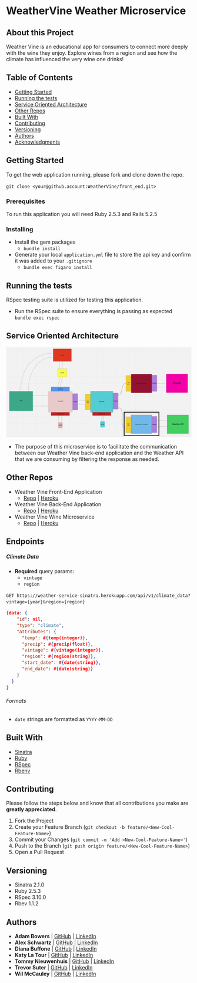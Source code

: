 # WeatherVine Weather Microservice

## About this Project
Weather Vine is an educational app for consumers to connect more deeply with the wine they enjoy. Explore wines from a region and see how the climate has influenced the very wine one drinks!   

## Table of Contents

- [Getting Started](#getting-started)
- [Running the tests](#running-the-tests)
- [Service Oriented Architecture](#service-oriented-architecture)
- [Other Repos](#other-repos)
- [Built With](#built-with)
- [Contributing](#contributing)
- [Versioning](#versioning)
- [Authors](#authors)
- [Acknowledgments](#acknowledgments)

## Getting Started

To get the web application running, please fork and clone down the repo.


`git clone <your@github.account:WeatherVine/front_end.git>`

### Prerequisites

To run this application you will need Ruby 2.5.3 and Rails 5.2.5

### Installing

- Install the gem packages  
  - `bundle install`
- Generate your local `application.yml` file to store the api key and confirm it was added to your `.gitignore`
  - `bundle exec figaro install`

## Running the tests
RSpec testing suite is utilized for testing this application.
- Run the RSpec suite to ensure everything is passing as expected  
`bundle exec rspec`

## Service Oriented Architecture
![](assets/README-d472bc6e.png)
- The purpose of this microservice is to facilitate the communication between our Weather Vine back-end application and the Weather API that we are consuming by filtering the response as needed.

## Other Repos
- Weather Vine Front-End Application
  - [Repo](https://github.com/WeatherVine/front_end) | [Heroku](https://weathervine-fe.herokuapp.com/)
- Weather Vine Back-End Application
  - [Repo](https://github.com/WeatherVine/back_end) | [Heroku](https://weathervine-be.herokuapp.com/)
- Weather Vine Wine Microservice
  - [Repo](https://github.com/WeatherVine/wine_service) | [Heroku](https://wine-service-sinatra.herokuapp.com/)

## Endpoints

##### Climate Data
- **Required** query params:
  - `vintage`
  - `region`

`GET https://weather-service-sinatra.herokuapp.com/api/v1/climate_data?vintage={year}&region={region}`

```json
{data: {
    "id": nil,
    "type": "climate",
    "attributes": {
      "temp": #{temp(integer)},
      "precip": #{precip(float)},
      "vintage": #{vintage(integer)},
      "region": #{region(string)},
      "start_date": #{date(string)},
      "end_date": #{date(string)}
    }
  }
}
```

###### Formats
  - `date` strings are formatted as `YYYY-MM-DD`

## Built With
- [Sinatra](https://github.com/sinatra/sinatra)
- [Ruby](https://www.ruby-lang.org/en/)
- [RSpec](https://github.com/rspec/rspec)
- [Rbenv](https://github.com/rbenv/rbenv)

## Contributing
Please follow the steps below and know that all contributions you make are **greatly appreciated**.

1. Fork the Project
2. Create your Feature Branch (`git checkout -b feature/<New-Cool-Feature-Name>`)
3. Commit your Changes (`git commit -m 'Add <New-Cool-Feature-Name>'`)
4. Push to the Branch (`git push origin feature/<New-Cool-Feature-Name>`)
5. Open a Pull Request

## Versioning
- Sinatra 2.1.0
- Ruby 2.5.3
- RSpec 3.10.0
- Rbev 1.1.2

## Authors
- **Adam Bowers**
| [GitHub](https://github.com/Pragmaticpraxis37) |
  [LinkedIn](https://www.linkedin.com/in/adam-bowers-06a871209/)
- **Alex Schwartz**
| [GitHub](https://github.com/aschwartz1) |
  [LinkedIn](https://www.linkedin.com/in/alex-s-77659758/)
- **Diana Buffone**
| [GitHub](https://github.com/Diana20920) |
  [LinkedIn](https://www.linkedin.com/in/dianabuffone/)
- **Katy La Tour**
| [GitHub](https://github.com/klatour324) |
  [LinkedIn](https://www.linkedin.com/in/klatour324/)
- **Tommy Nieuwenhuis**
|  [GitHub](https://github.com/tsnieuwen) |
    [LinkedIn](https://www.linkedin.com/in/thomasnieuwenhuis/)
- **Trevor Suter**
|    [GitHub](https://github.com/trevorsuter) |
    [LinkedIn](https://www.linkedin.com/in/trevor-suter-216207203/)
- **Wil McCauley**
|    [GitHub](https://github.com/wil-mcc) |
    [LinkedIn](https://www.linkedin.com/in/wil-mccauley/)

